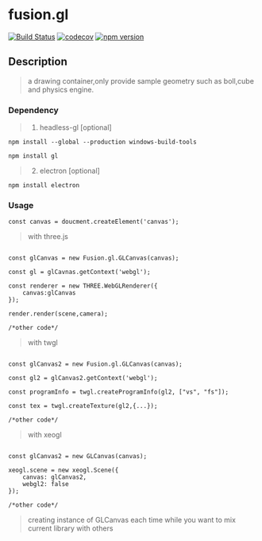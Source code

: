 # fusion.gl #
[![Build Status](https://travis-ci.org/axmand/fusion.gl.svg?branch=master)](https://travis-ci.org/axmand/fusion.gl)
[![codecov](https://codecov.io/gh/axmand/fusion.gl/branch/master/graph/badge.svg)](https://codecov.io/gh/axmand/fusion.gl)
[![npm version](https://badge.fury.io/js/fusion.gl.svg)](https://badge.fury.io/js/fusion.gl)

## Description ##
> a drawing container,only provide sample geometry such as boll,cube and physics engine.

### Dependency ###
> 1. headless-gl [optional]
```
npm install --global --production windows-build-tools
```
```
npm install gl
```
> 2. electron [optional]
```
npm install electron
```
### Usage ###
```
const canvas = doucment.createElement('canvas');
```
> with three.js
```

const glCanvas = new Fusion.gl.GLCanvas(canvas);

const gl = glCavnas.getContext('webgl');

const renderer = new THREE.WebGLRenderer({
    canvas:glCanvas
});

render.render(scene,camera);

/*other code*/
```
> with twgl
```

const glCanvas2 = new Fusion.gl.GLCanvas(canvas);

const gl2 = glCanvas2.getContext('webgl');

const programInfo = twgl.createProgramInfo(gl2, ["vs", "fs"]);

const tex = twgl.createTexture(gl2,{...});

/*other code*/

```
> with xeogl
```

const glCanvas2 = new GLCanvas(canvas);
        
xeogl.scene = new xeogl.Scene({
    canvas: glCanvas2,
    webgl2: false
});

/*other code*/

```
> creating instance of GLCanvas each time while you want to mix current library with others

